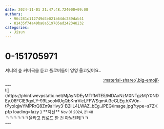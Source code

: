 ```yaml
---
date: 2024-11-01 21:47:48.724000+09:00
authors:
  - 96c281c112749d4e021a64dc289dab41
  - 01435f74a49ba8a519705ad242348232
categories:
  - Jisun
---
```


# 0-151705971

<div class="post-container" markdown="1">
<div class="content-container md-sidebar__scrollwrap" markdown="1">

셔니의 숲 커버곡을 듣고 플로버들이 엉엉 울고있어요..

</div>
</div>

<div style="text-align: right;" markdown="1">
<a href="https://weverse.io/fromis9/fanpost/0-151705971" style="text-align: right;">:material-share:{.big-emoji}</a>
</div>
---

<div class="comments-container md-sidebar__scrollwrap" markdown="1">
<div class="comment" markdown="1">
<div class='id-container' markdown="1">
![](https://phinf.wevpstatic.net/MjAyNDEyMTlfMTE5/MDAxNzM0NTgzMjY0NDEy.08FClE9gxLY-99LscoMUgQbKnrVicLFFWSqmAi3eGLEg.hXV0n-tPyoIqjwYMPRrQ8Zn9aHvy3-B2llL4LWAZ_bEg.JPEG/image.jpg?type=s72){ pfp loading=lazy }
**<span class="artist">지선</span>** <small>Nov 01 2024, 21:48</small><br>
</div>
<div class='comment-body' markdown="1">
ㅋㅋㅋㅋㅋㅋ울라고 업로드 한 건 아닐텐데ㅋㅋ
</div>
</div>
</div>
---
